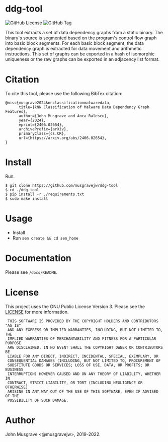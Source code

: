 # ddg-tool
![GitHub License](https://img.shields.io/github/license/musgravejw/ddg-tool)
![GitHub Tag](https://img.shields.io/github/v/tag/musgravejw/ddg-tool)

This tool extracts a set of data dependency graphs from a static binary.  The binary's source is segmented based on the program's control flow graph into basic block segments.  For each basic block segment, the data dependency graph is extracted for data movement and arithmetic instructions.  This set of graphs can be exported in a hash of isomorphic uniqueness or the raw graphs can be exported in an adjacency list format.

# Citation
To cite this tool, please use the following BibTex citation:
```
@misc{musgrave2024knnclassificationmalwaredata,
      title={kNN Classification of Malware Data Dependency Graph Features}, 
      author={John Musgrave and Anca Ralescu},
      year={2024},
      eprint={2406.02654},
      archivePrefix={arXiv},
      primaryClass={cs.CR},
      url={https://arxiv.org/abs/2406.02654}, 
}
```

# Install
Run:
```
$ git clone https://github.com/musgravejw/ddg-tool
$ cd ./ddg-tool
$ pip install -r ./requirements.txt
$ sudo make install
```

# Usage
- Install
- Run `sem create && cd sem_home`



# Documentation
Please see `/docs/README`.
  
# License
This project uses the GNU Public License Version 3.  Please see the [LICENSE](https://github.com/musgravejw/ddg-tool/blob/HEAD/LICENSE) for more information.
```
 THIS SOFTWARE IS PROVIDED BY THE COPYRIGHT HOLDERS AND CONTRIBUTORS "AS IS"
 AND ANY EXPRESS OR IMPLIED WARRANTIES, INCLUDING, BUT NOT LIMITED TO, THE
 IMPLIED WARRANTIES OF MERCHANTABILITY AND FITNESS FOR A PARTICULAR PURPOSE
 ARE DISCLAIMED. IN NO EVENT SHALL THE COPYRIGHT OWNER OR CONTRIBUTORS BE
 LIABLE FOR ANY DIRECT, INDIRECT, INCIDENTAL, SPECIAL, EXEMPLARY, OR
 CONSEQUENTIAL DAMAGES (INCLUDING, BUT NOT LIMITED TO, PROCUREMENT OF
 SUBSTITUTE GOODS OR SERVICES; LOSS OF USE, DATA, OR PROFITS; OR BUSINESS
 INTERRUPTION) HOWEVER CAUSED AND ON ANY THEORY OF LIABILITY, WHETHER IN
 CONTRACT, STRICT LIABILITY, OR TORT (INCLUDING NEGLIGENCE OR OTHERWISE)
 ARISING IN ANY WAY OUT OF THE USE OF THIS SOFTWARE, EVEN IF ADVISED OF THE
 POSSIBILITY OF SUCH DAMAGE.
```

# Author
John Musgrave <@musgravejw>, 2019-2022.
